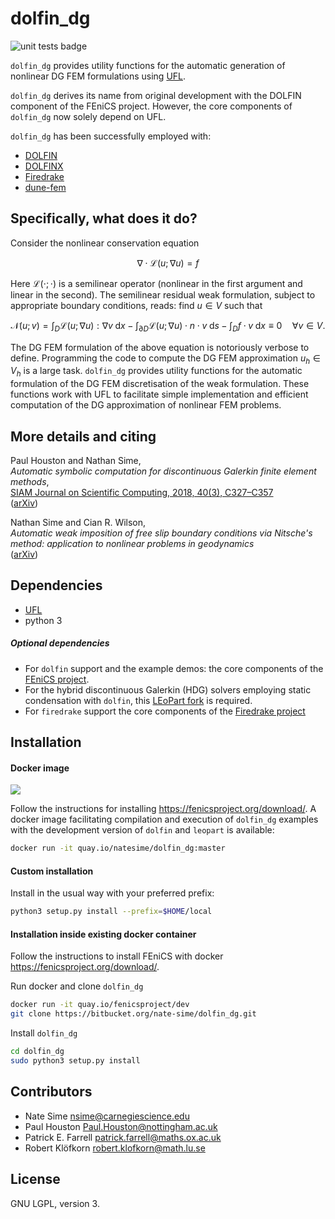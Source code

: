 # dolfin_dg

![unit tests badge](https://github.com/nate-sime/dolfin_dg/actions/workflows/run_tests.yml/badge.svg
)

`dolfin_dg` provides utility functions for the automatic generation of nonlinear
DG FEM formulations using [UFL](https://github.com/FEniCS/ufl).

`dolfin_dg` derives its name from original development with the DOLFIN
component of the FEniCS project. However, the core components of `dolfin_dg` now
solely depend on UFL. 

`dolfin_dg` has been successfully employed with:

* [DOLFIN](https://bitbucket.org/fenics-project/dolfin)
* [DOLFINX](https://github.com/FEniCS/dolfinx)
* [Firedrake](https://www.firedrakeproject.org/)
* [dune-fem](https://www.dune-project.org/modules/dune-fem/)

## Specifically, what does it do?

Consider the nonlinear conservation equation

$$
\nabla \cdot \mathcal{L}(u; \nabla u) = f
$$

Here $\mathcal{L}(\cdot; \cdot)$ is a semilinear operator (nonlinear in the first argument and linear in the
second). The semilinear residual weak formulation, subject to appropriate
boundary conditions, reads: find $u \in V$ such that

$$
\mathcal{N}(u; v) = \int_D \mathcal{L}(u; \nabla u) : \nabla v \; \mathrm{d}x - \int_{\partial D} \mathcal{L}(u; \nabla u) \cdot n \cdot v \; \mathrm{d} s - \int_D f \cdot v \; \mathrm{d} x \equiv 0 \quad \forall v \in V.
$$

The DG FEM formulation of the above equation is notoriously verbose to define.
Programming the code to compute the DG FEM approximation $u_h \in V_h$ is a large
task. `dolfin_dg` provides utility functions for the automatic formulation of
the DG FEM discretisation of the weak formulation. These functions work with
UFL to facilitate simple implementation and efficient computation of the DG
approximation of nonlinear FEM problems.


## More details and citing

Paul Houston and Nathan Sime,  
*Automatic symbolic computation for discontinuous Galerkin finite element methods*,  
[SIAM Journal on Scientific Computing, 2018, 40(3), C327–C357](https://doi.org/10.1137/17M1129751)  
([arXiv](https://arxiv.org/abs/1804.02338))


Nathan Sime and Cian R. Wilson,  
*Automatic weak imposition of free slip boundary conditions via Nitsche's method: application to
nonlinear problems in geodynamics*  
([arXiv](https://arxiv.org/abs/2001.10639))


## Dependencies

* [UFL](https://github.com/FEniCS/ufl)
* python 3

##### Optional dependencies

* For `dolfin` support and the example demos: the core components of the [FEniCS
  project](https://fenicsproject.org/).
* For the hybrid discontinuous Galerkin (HDG) solvers employing static
 condensation with `dolfin`,
 this [LEoPart fork](https://bitbucket.org/nate-sime/leopart/) is required.
* For `firedrake` support the core components of the [Firedrake
  project](https://www.firedrakeproject.org/)


## Installation

#### Docker image

![](https://quay.io/repository/natesime/dolfin_dg/status)

Follow the instructions for installing https://fenicsproject.org/download/. A
docker image facilitating compilation and execution of `dolfin_dg` examples
with the development version of `dolfin` and `leopart` is available:

```bash
docker run -it quay.io/natesime/dolfin_dg:master
```

#### Custom installation

Install in the usual way with your preferred prefix:

```bash
python3 setup.py install --prefix=$HOME/local
```


#### Installation inside existing docker container

Follow the instructions to install FEniCS with docker https://fenicsproject.org/download/.

Run docker and clone `dolfin_dg`

```bash
docker run -it quay.io/fenicsproject/dev
git clone https://bitbucket.org/nate-sime/dolfin_dg.git
```

Install `dolfin_dg`

```bash
cd dolfin_dg
sudo python3 setup.py install
```


## Contributors

* Nate Sime <nsime@carnegiescience.edu>
* Paul Houston <Paul.Houston@nottingham.ac.uk>
* Patrick E. Farrell <patrick.farrell@maths.ox.ac.uk>
* Robert Klöfkorn <robert.klofkorn@math.lu.se>

## License

GNU LGPL, version 3.